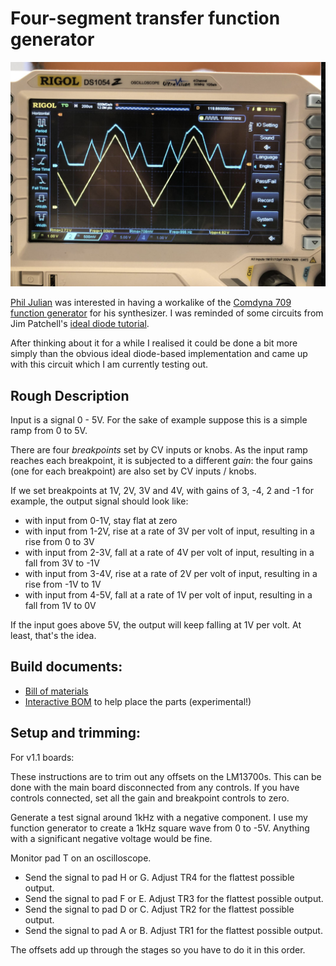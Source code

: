 # Four-segment transfer function generator

![Breakpoints photo](breakpoint.png)


[Phil Julian](https://philjulian.bandcamp.com/) was interested in having a workalike of the [Comdyna 709 function generator](http://www.analogmuseum.org/library/comdyna_functiongenerators.pdf) for his synthesizer. I was reminded of some circuits from Jim Patchell's [ideal diode tutorial](https://schmitzbits.de/diode_tutorial/index.html).

After thinking about it for a while I realised it could be done a bit more simply than the obvious ideal diode-based implementation and came up with this circuit which I am currently testing out. 

## Rough Description

Input is a signal 0 - 5V. For the sake of example suppose this is a simple ramp from 0 to 5V.

There are four *breakpoints* set by CV inputs or knobs. As the input ramp reaches each breakpoint, it is subjected to a different *gain*: the four gains (one for each breakpoint) are also set by CV inputs / knobs.

If we set breakpoints at 1V, 2V, 3V and 4V, with gains of 3, -4, 2 and -1 for example, the output signal should look like:
 - with input from 0-1V, stay flat at zero
 - with input from 1-2V, rise at a rate of 3V per volt of input, resulting in a rise from 0 to 3V
 - with input from 2-3V, fall at a rate of 4V per volt of input, resulting in a fall from 3V to -1V
 - with input from 3-4V, rise at a rate of 2V per volt of input, resulting in a rise from -1V to 1V
 - with input from 4-5V, fall at a rate of 1V per volt of input, resulting in a fall from 1V to 0V

If the input goes above 5V, the output will keep falling at 1V per volt. At least, that's the idea. 

## Build documents:

 - [Bill of materials](breakpoints-bom.pdf) 
 - [Interactive BOM](ibom.html) to help place the parts (experimental!)

## Setup and trimming:
 
 For v1.1 boards: 
 
 These instructions are to trim out any offsets on the LM13700s. This can be done with the main board disconnected from any controls. If you have controls connected, set all the gain and breakpoint controls to zero.

 Generate a test signal around 1kHz with a negative component. I use my function generator to create a 1kHz square wave from 0 to -5V. Anything with a significant negative voltage would be fine. 
 
 Monitor pad T on an oscilloscope.
 
 - Send the signal to pad H or G. Adjust TR4 for the flattest possible output.
 - Send the signal to pad F or E. Adjust TR3 for the flattest possible output.
 - Send the signal to pad D or C. Adjust TR2 for the flattest possible output.
 - Send the signal to pad A or B. Adjust TR1 for the flattest possible output. 
 
The offsets add up through the stages so you have to do it in this order. 

 
 
